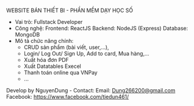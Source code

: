   WEBSITE BÁN THIẾT BI - PHẦN MỀM DẠY HỌC SỐ
- Vai trò: Fullstack Developer
- Công nghệ:
	Frontend: ReactJS
	Backend: NodeJS (Express)
  Database: MongoDB
- Mô tả chức năng chính: 
  + CRUD sản phẩm (bài viết, user,...), 
  + Login/ Log Out/ Sign Up, Add to card, Mua hàng,...
  + Xuất hóa đơn PDF
  + Xuất Datatables Execel
  + Thanh toán online qua VNPay
  + ...


Develop by NguyenDung - 
Contact:
Email: Dung266200@gmail.com
Facebook: https://www.facebook.com/tiedun461/
